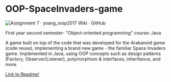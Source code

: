 # OOP-SpaceInvaders-game

![Assignment 7 · yoavg_ioop2017 Wiki · GitHub](https://user-images.githubusercontent.com/45766976/115214053-d29a3b00-a10a-11eb-9d6d-afe5a3a7c841.jpg)


First year second semester- "Object-oriented programming" course: Java

A game built on top of the code that was developed for the Arakanoid game (code reuse), implementing a brand new game - 
the familiar Space Invaders game.
Implemented in Java, using OOP concepts such as design patterns (Factory, Observer/Listener), polymorphism & interfaces, inheritance, and more.

[Link to Readme!](https://github.com/israelElad/OOP-SpaceInvaders-game/blob/master/ass7/README.pdf)
